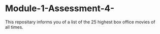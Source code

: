# Module-1-Assessment-4-
This repositary informs you of a list of the 25 highest box office movies of all times.
